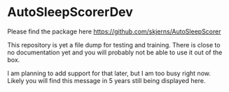 # AutoSleepScorerDev
Please find the package here https://github.com/skjerns/AutoSleepScorer


This repository is yet a file dump for testing and training.
There is close to no documentation yet and you will probably not be able to use it out of the box.

I am planning to add support for that later, but I am too busy right now. Likely you will find this message in 5 years still being displayed here.
